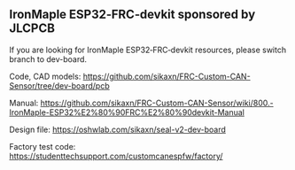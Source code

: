 ## IronMaple ESP32‐FRC‐devkit sponsored by JLCPCB

If you are looking for IronMaple ESP32‐FRC‐devkit resources, please switch branch to dev-board.

Code, CAD models: https://github.com/sikaxn/FRC-Custom-CAN-Sensor/tree/dev-board/pcb

Manual: https://github.com/sikaxn/FRC-Custom-CAN-Sensor/wiki/800.-IronMaple-ESP32%E2%80%90FRC%E2%80%90devkit-Manual

Design file: https://oshwlab.com/sikaxn/seal-v2-dev-board

Factory test code: https://studenttechsupport.com/customcanespfw/factory/
